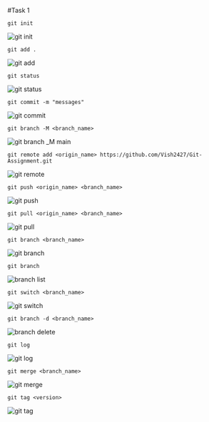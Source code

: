#Task 1

```
git init
```

![git init](https://user-images.githubusercontent.com/98541876/193418800-47341d88-cbb0-4d12-bd57-2f6d2f73ee2c.png)

```
git add .
```

![git add ](https://user-images.githubusercontent.com/98541876/193419169-e488d7e5-bb7d-4b3a-a2c1-ebe3360ae7e6.png)

```
git status
```

![git status](https://user-images.githubusercontent.com/98541876/193419197-a9b9fc13-8d46-4d5e-9c95-b300803524c8.png)

```
git commit -m "messages"
```

![git commit](https://user-images.githubusercontent.com/98541876/193419205-4c7f6b70-a516-411a-95ec-db225a2406f8.png)

```
git branch -M <branch_name>
```

![git branch _M main](https://user-images.githubusercontent.com/98541876/193419209-11b4f09b-f6de-4488-a4d8-c4998fa1d9c7.png)

```
git remote add <origin_name> https://github.com/Vish2427/Git-Assignment.git
```

![git remote](https://user-images.githubusercontent.com/98541876/193419219-c6ae3184-24df-479b-91a7-9646f849cc63.png)

```
git push <origin_name> <branch_name>
```

![git push](https://user-images.githubusercontent.com/98541876/193419226-22ab98c6-407b-4187-a142-30d54c1b4dc7.png)

```
git pull <origin_name> <branch_name>
```

![git pull](https://user-images.githubusercontent.com/98541876/193419231-8198af78-6383-487f-8b6f-894e64f0ae48.png)

```
git branch <branch_name>
```
![git branch](https://user-images.githubusercontent.com/98541876/194759870-668c8f99-c51e-44ce-aacc-7a8262c74ed5.png)

```
git branch
```
![branch list](https://user-images.githubusercontent.com/98541876/194759890-7a3cafb3-9ab7-441e-9a03-a24dc40fe6d3.png)

```
git switch <branch_name>
```
![git switch](https://user-images.githubusercontent.com/98541876/194759905-3685a8c9-3854-4760-9e02-2e1e39fe327c.png)

```
git branch -d <branch_name>
```
![branch delete](https://user-images.githubusercontent.com/98541876/194759935-506d693b-f4ec-4f91-9660-1d6ac1bcd8f3.png)

```
git log
```
![git log](https://user-images.githubusercontent.com/98541876/194759944-bf820c31-28e7-4a1c-ae6e-1cf5c5c7f73a.png)

```
git merge <branch_name>
```
![git merge](https://user-images.githubusercontent.com/98541876/194759957-e5c46efe-c74b-45b5-baa3-bf14fee8df2a.png)

```
git tag <version>
```
![git tag](https://user-images.githubusercontent.com/98541876/194759973-a8e364e5-c0ee-4839-9ec2-c10df545495f.png)

